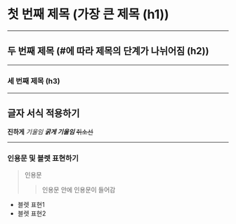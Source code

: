 # 첫 번째 제목 (가장 큰 제목 (h1))

--- 

## 두 번째 제목 (#에 따라 제목의 단계가 나뉘어짐 (h2))

---

### 세 번째 제목 (h3)

---

## 글자 서식 적용하기

**진하게**
*기울임*
***굵게 기울임***
~~취소선~~

---

### 인용문 및 블렛 표현하기
> 인용문
>> 인용문 안에 인용문이 들어감

- 블렛 표현1
- 블렛 표현2
